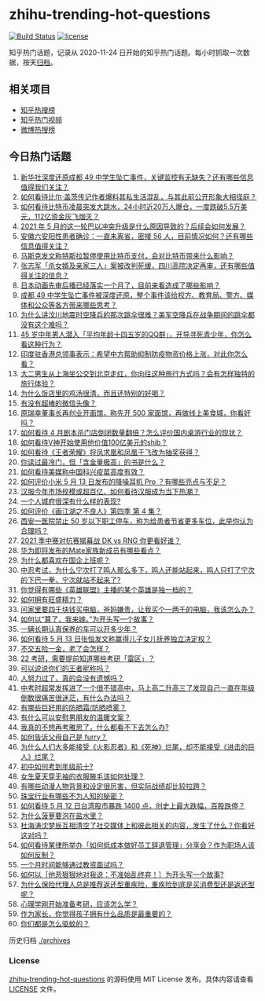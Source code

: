 # zhihu-trending-hot-questions

[![Build Status](https://github.com/justjavac/zhihu-trending-hot-questions/workflows/ci/badge.svg?branch=master)](https://github.com/justjavac/zhihu-trending-hot-questions/actions)
[![license](https://img.shields.io/github/license/justjavac/zhihu-trending-hot-questions)](https://github.com/justjavac/zhihu-trending-hot-questions/blob/master/LICENSE)

知乎热门话题，记录从 2020-11-24 日开始的知乎热门话题。每小时抓取一次数据，按天[归档](./archives)。

## 相关项目

- [知乎热搜榜](https://github.com/justjavac/zhihu-trending-top-search)
- [知乎热门视频](https://github.com/justjavac/zhihu-trending-hot-video)
- [微博热搜榜](https://github.com/justjavac/weibo-trending-hot-search)

## 今日热门话题

<!-- BEGIN -->
<!-- 最后更新时间 Fri May 14 2021 03:15:18 GMT+0800 (China Standard Time) -->

1. [新华社深度还原成都 49
   中学生坠亡事件，关键监控有无缺失？还有哪些信息值得我们关注？](https://www.zhihu.com/question/459149724)
2. [如何看待比尔·盖茨传记作者爆料其私生活混乱，与其此前公开形象大相径庭？](https://www.zhihu.com/question/459168945)
3. [如何看待比特币凌晨突发大跳水，24小时近20万人爆仓，一度跌破5.5万美元，112亿资金灰飞烟灭？](https://www.zhihu.com/question/458814331)
4. [2021 年 5
   月的这一轮巴以冲突升级是什么原因导致的？后续会如何发展？](https://www.zhihu.com/question/459004922)
5. [安徽六安阳性患者确诊：一直未离省，密接 56
   人，目前情况如何？还有哪些信息值得关注？](https://www.zhihu.com/question/459216973)
6. [马斯克发文称特斯拉暂停使用比特币支付，会对比特币带来什么影响？](https://www.zhihu.com/question/459161438)
7. [张志军「杀女婿及亲家三人」案被改判死缓，四川高院决定再审，还有哪些值得关注的信息？](https://www.zhihu.com/question/459168017)
8. [日本动画先审后播已经落实一个月了，目前来看造成了哪些影响？](https://www.zhihu.com/question/459030813)
9. [成都 49
   中学生坠亡事件被深度还原，整个事件该给校方、教育局、警方、媒体和公众等各方带来哪些思考？](https://www.zhihu.com/question/459211214)
10. [为什么讲汶川地震时空降兵的那次跳伞很难？美军空降兵在战争期间的跳伞都没有这个难吗？](https://www.zhihu.com/question/35656689)
11. [45
    岁中年男人潜入「平均年龄十四五岁的QQ群」，开导寻死青少年，你怎么看这种行为？](https://www.zhihu.com/question/458209073)
12. [印度驻香港总领事表示：希望中方帮助抑制防疫物资价格上涨，对此你怎么看？](https://www.zhihu.com/question/459219198)
13. [大二男生从上海坐公交到北京走红，你向往这种旅行方式吗？会有怎样独特的旅行体验？](https://www.zhihu.com/question/459203090)
14. [为什么饭店里的鸡汤很清，而且还特别的好喝？](https://www.zhihu.com/question/437783371)
15. [有没有超棒的微信头像？](https://www.zhihu.com/question/432712007)
16. [原瑞幸董事长再创业开面馆，称先开 500
    家面馆，再做线上美食城，你看好吗？](https://www.zhihu.com/question/459077352)
17. [如何看待 4
    月剧本杀门店倒闭数量翻倍？怎么评价国内桌游行业的现状？](https://www.zhihu.com/question/459180058)
18. [如何看待V神开始使用他价值100亿美元的shib？](https://www.zhihu.com/question/459141863)
19. [如何看待《王者荣耀》将凤求凰和凤凰于飞改为抽奖获得？](https://www.zhihu.com/question/459185231)
20. [你读过最冷门，但「含金量极高」的书是什么？](https://www.zhihu.com/question/438708854)
21. [如何看待美媒称中国科兴疫苗高度有效？](https://www.zhihu.com/question/459164049)
22. [如何评价小米 5 月 13 日发布的降噪耳机 Pro
    ？有哪些亮点与不足？](https://www.zhihu.com/question/458684897)
23. [汉服今年市场规模或超百亿，如何看待汉服成为当下热潮？](https://www.zhihu.com/question/459160852)
24. [一个人城府很深有什么样的表现?](https://www.zhihu.com/question/30478446)
25. [如何评价《画江湖之不良人》第四季 第 4 集？](https://www.zhihu.com/question/459183650)
26. [西安一医院禁止 50
    岁以下职工停车，称为给患者节省更多车位，此举你认为合理吗？](https://www.zhihu.com/question/459024549)
27. [2021 季中赛对抗赛揭幕战 DK vs RNG 你更看好谁？](https://www.zhihu.com/question/459201355)
28. [华为即将发布的Mate家族新成员有哪些看点？](https://www.zhihu.com/question/459213568)
29. [为什么都喜欢在国企上班呢？](https://www.zhihu.com/question/435520812)
30. [中忍考试，为什么宁次打了鸣人那么多下，鸣人还能站起来，鸣人只打了宁次的下巴一拳，宁次就站不起来了?](https://www.zhihu.com/question/458394330)
31. [你觉得有哪些《英雄联盟》主播的某个英雄是独一档的？](https://www.zhihu.com/question/458263223)
32. [如何拥有旺盛精力？](https://www.zhihu.com/question/21671881)
33. [问家里要四千块钱买电脑，爸妈嫌贵，让我买个一两千的电脑，我该怎么办？](https://www.zhihu.com/question/438760685)
34. [如何以“算了，我来嫁。”为开头写一个故事？](https://www.zhihu.com/question/453317026)
35. [一辆长期认真保养的车可以开多少年？](https://www.zhihu.com/question/42018659)
36. [如何看待 5 月 13 日张恒发文称赢得儿子女儿抚养独立决定权？](https://www.zhihu.com/question/459149865)
37. [不交五险一金，老了会怎样？](https://www.zhihu.com/question/383748418)
38. [22 考研，需要提前知道哪些考研「雷区」？](https://www.zhihu.com/question/448380449)
39. [可以说说你们的王者昵称吗？](https://www.zhihu.com/question/442206137)
40. [人努力过了，真的会没有遗憾吗？](https://www.zhihu.com/question/456328273)
41. [中考时超常发挥进了一个很不错高中，马上高二升高三了发现自己一直在年级倒数很痛苦很迷茫，有什么办法吗？](https://www.zhihu.com/question/458421713)
42. [有哪些巨好用的防晒霜/防晒喷雾？](https://www.zhihu.com/question/268591519)
43. [有什么可以安慰男朋友的温暖文案？](https://www.zhihu.com/question/451064358)
44. [我真的不想再考雅思了，什么都看不下去怎么办?](https://www.zhihu.com/question/348158667)
45. [如何告诉父母自己是 furry？](https://www.zhihu.com/question/444555641)
46. [为什么人们大多能接受《火影忍者》和《死神》烂尾，却不能接受《进击的巨人》烂尾？](https://www.zhihu.com/question/453988761)
47. [初中如何考到年级前十?](https://www.zhihu.com/question/353434774)
48. [女生夏天穿无袖的衣服腋毛该如何处理？](https://www.zhihu.com/question/49147353)
49. [有哪些动漫人物背景和设定很厉害，但实际战绩却比较拉跨？](https://www.zhihu.com/question/450292431)
50. [珠宝行业有哪些不为人知的秘密？](https://www.zhihu.com/question/59084436)
51. [如何看待 5 月 12 日台湾股市暴跌 1400
    点，创史上最大跌幅，百股跌停？](https://www.zhihu.com/question/459028790)
52. [为什么菠萝要泡在盐水里？](https://www.zhihu.com/question/441723737)
53. [杜海涛沈梦辰互相清空了社交媒体上和彼此相关的内容，发生了什么？你看好这对吗？](https://www.zhihu.com/question/459091147)
54. [如何看待某律所举办「如何低成本做好员工辞退管理」分享会？作为职场人该如何反制？](https://www.zhihu.com/question/459085788)
55. [一个月时间能够通过教资面试吗？](https://www.zhihu.com/question/450116108)
56. [如何以［他恶狠狠地对我说：不准始乱终弃！］为开头写一个故事?](https://www.zhihu.com/question/458410036)
57. [为什么保险代理人总是推荐返还型重疾险，重疾险到底是买消费型还是返还型呢？](https://www.zhihu.com/question/326513838)
58. [心理学刚开始准备考研，应该怎么学？](https://www.zhihu.com/question/458669949)
59. [作为家长，你觉得孩子拥有什么品质是最重要的？](https://www.zhihu.com/question/458325713)
60. [你们都是怎么驱蚊的？](https://www.zhihu.com/question/321811888)

<!-- END -->

历史归档 [./archives](./archives)

### License

[zhihu-trending-hot-questions](https://github.com/justjavac/zhihu-trending-hot-questions)
的源码使用 MIT License 发布。具体内容请查看 [LICENSE](./LICENSE) 文件。
